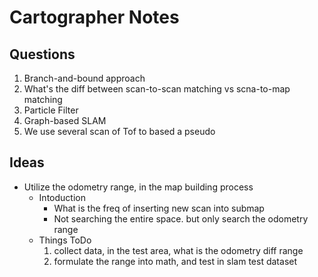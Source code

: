 # Cartographer Notes
## Questions
1. Branch-and-bound approach
1. What's the diff between scan-to-scan matching vs scna-to-map matching
1. Particle Filter 
1. Graph-based SLAM
1. We use several scan of Tof to based a pseudo



## Ideas
- Utilize the odometry range, in the map building process
    - Intoduction
        - What is the freq of inserting new scan into submap
        - Not searching the entire space. but only search the odometry range
    - Things ToDo
        1. collect data, in the test area, what is the odometry diff range
        1. formulate the range into math, and test in slam test dataset



<!-- ### branch-and-bound approach -->

###